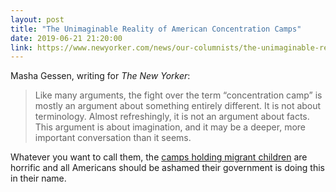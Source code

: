 ```yaml
---
layout: post
title: "The Unimaginable Reality of American Concentration Camps"
date: 2019-06-21 21:20:00
link: https://www.newyorker.com/news/our-columnists/the-unimaginable-reality-of-american-concentration-camps
---
```


Masha Gessen, writing for *The New Yorker*:

> Like many arguments, the fight over the term “concentration camp” is mostly an argument about something entirely different. It is not about terminology. Almost refreshingly, it is not an argument about facts. This argument is about imagination, and it may be a deeper, more important conversation than it seems.

Whatever you want to call them, the [camps holding migrant children](https://apnews.com/46da2dbe04f54adbb875cfbc06bbc615) are horrific and all Americans should be ashamed their government is doing this in their name.
